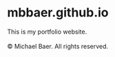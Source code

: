 # mbbaer.github.io
This is my portfolio website.<br><br>
&copy; Michael Baer. All rights reserved.</li>

